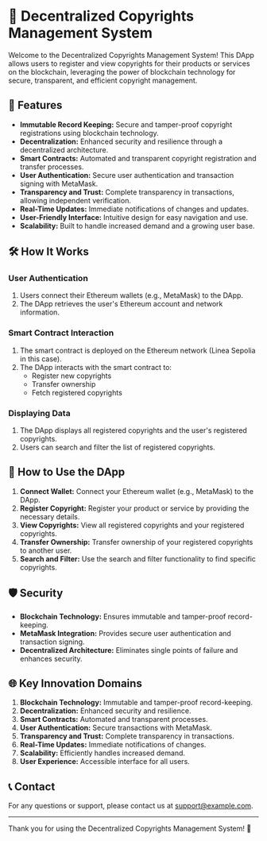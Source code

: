 # 📜 Decentralized Copyrights Management System

Welcome to the Decentralized Copyrights Management System! This DApp allows users to register and view copyrights for their products or services on the blockchain, leveraging the power of blockchain technology for secure, transparent, and efficient copyright management.

## 🚀 Features

- **Immutable Record Keeping:** Secure and tamper-proof copyright registrations using blockchain technology.
- **Decentralization:** Enhanced security and resilience through a decentralized architecture.
- **Smart Contracts:** Automated and transparent copyright registration and transfer processes.
- **User Authentication:** Secure user authentication and transaction signing with MetaMask.
- **Transparency and Trust:** Complete transparency in transactions, allowing independent verification.
- **Real-Time Updates:** Immediate notifications of changes and updates.
- **User-Friendly Interface:** Intuitive design for easy navigation and use.
- **Scalability:** Built to handle increased demand and a growing user base.

## 🛠️ How It Works

### User Authentication

1. Users connect their Ethereum wallets (e.g., MetaMask) to the DApp.
2. The DApp retrieves the user's Ethereum account and network information.

### Smart Contract Interaction

1. The smart contract is deployed on the Ethereum network (Linea Sepolia in this case).
2. The DApp interacts with the smart contract to:
   - Register new copyrights
   - Transfer ownership
   - Fetch registered copyrights

### Displaying Data

1. The DApp displays all registered copyrights and the user's registered copyrights.
2. Users can search and filter the list of registered copyrights.

## 📖 How to Use the DApp

1. **Connect Wallet:** Connect your Ethereum wallet (e.g., MetaMask) to the DApp.
2. **Register Copyright:** Register your product or service by providing the necessary details.
3. **View Copyrights:** View all registered copyrights and your registered copyrights.
4. **Transfer Ownership:** Transfer ownership of your registered copyrights to another user.
5. **Search and Filter:** Use the search and filter functionality to find specific copyrights.

## 🛡️ Security

- **Blockchain Technology:** Ensures immutable and tamper-proof record-keeping.
- **MetaMask Integration:** Provides secure user authentication and transaction signing.
- **Decentralized Architecture:** Eliminates single points of failure and enhances security.

## 🌐 Key Innovation Domains

1. **Blockchain Technology:** Immutable and tamper-proof record-keeping.
2. **Decentralization:** Enhanced security and resilience.
3. **Smart Contracts:** Automated and transparent processes.
4. **User Authentication:** Secure transactions with MetaMask.
5. **Transparency and Trust:** Complete transparency in transactions.
6. **Real-Time Updates:** Immediate notifications of changes.
7. **Scalability:** Efficiently handles increased demand.
8. **User Experience:** Accessible interface for all users.

## 📞 Contact

For any questions or support, please contact us at [support@example.com](mailto:support@example.com).

---

Thank you for using the Decentralized Copyrights Management System! 🚀